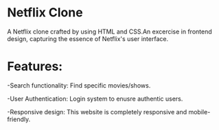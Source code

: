 # Netflix Clone
A Netflix clone crafted by using HTML and CSS.An excercise in frontend design, capturing the essence of Netflix's user interface.

# Features:
-Search functionality: Find specific movies/shows.

-User Authentication: Login system to enusre authentic users.

-Responsive design: This website is completely responsive and mobile-friendly.
